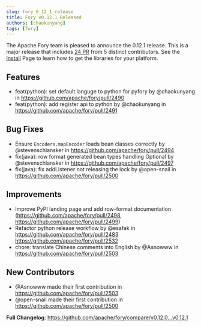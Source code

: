 ```yaml
---
slug: fory_0_12_1_release
title: Fory v0.12.1 Released
authors: [chaokunyang]
tags: [fory]
---
```


The Apache Fory team is pleased to announce the 0.12.1 release. This is a major release that includes [24 PR](https://github.com/apache/fory/compare/v0.11.2...v0.12.1) from 5 distinct contributors. See the [Install](https://fury.apache.org/docs/docs/start/install) Page to learn how to get the libraries for your platform.

## Features

- feat(python): set default languge to python for pyfory by @chaokunyang in https://github.com/apache/fory/pull/2490
- feat(python): add register api to python by @chaokunyang in https://github.com/apache/fory/pull/2491

## Bug Fixes

- Ensure `Encoders.mapEncoder` loads bean classes correctly by @stevenschlansker in https://github.com/apache/fory/pull/2494
- fix(java): row format generated bean types handling Optional by @stevenschlansker in https://github.com/apache/fory/pull/2497
- fix(java): fix addListener not releasing the lock by @open-snail in https://github.com/apache/fory/pull/2500

## Improvements

- Improve PyPI landing page and add row-format documentation (https://github.com/apache/fory/pull/2498, https://github.com/apache/fory/pull/2499)
- Refactor python release workflow by @esafak in https://github.com/apache/fory/pull/2483 https://github.com/apache/fory/pull/2532
- chore: translate Chinese comments into English by @Asnowww in https://github.com/apache/fory/pull/2503

## New Contributors

- @Asnowww made their first contribution in https://github.com/apache/fory/pull/2503
- @open-snail made their first contribution in https://github.com/apache/fory/pull/2500

**Full Changelog**: https://github.com/apache/fory/compare/v0.12.0...v0.12.1
